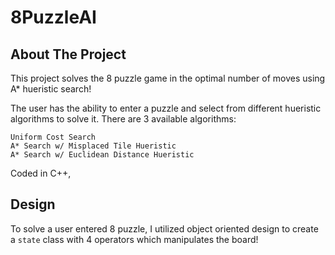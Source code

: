 # 8PuzzleAI
## About The Project


This project solves the 8 puzzle game in the optimal number of moves using A* hueristic search!


The user has the ability to enter a puzzle and select from different hueristic algorithms to solve it. There are 3 available algorithms: 
```
Uniform Cost Search
A* Search w/ Misplaced Tile Hueristic
A* Search w/ Euclidean Distance Hueristic
```


Coded in C++, 


## Design


To solve a user entered 8 puzzle, I utilized object oriented design to create a `state` class with 4 operators which manipulates the board!
